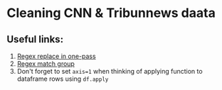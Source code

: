 # Cleaning CNN & Tribunnews daata

## Useful links:

1. [Regex replace in one-pass](https://stackoverflow.com/a/6117124/8996974)
2. [Regex match group](https://youtu.be/c9HbsUSWilw)
3. Don't forget to set `axis=1` when thinking of applying function to dataframe rows using `df.apply`
